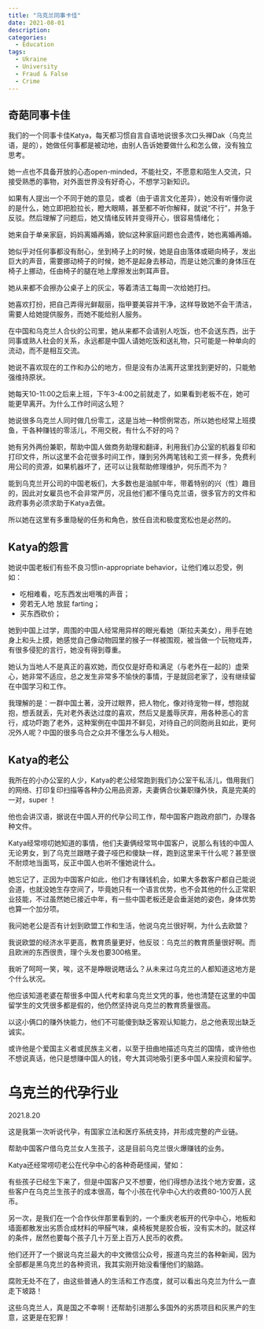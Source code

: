 ```yaml
---
title: "乌克兰同事卡佳"
date: 2021-08-01
description: 
categories:
  - Education
tags:
  - Ukraine
  - University
  - Fraud & False
  - Crime
---
```



## 奇葩同事卡佳

我们的一个同事卡佳Katya，每天都习惯自言自语地说很多次口头禅Dak（乌克兰语，是的），她做任何事都是被动地，由别人告诉她要做什么和怎么做，没有独立思考。

她一点也不具备开放的心态open-minded，不能社交，不愿意和陌生人交流，只接受熟悉的事物，对外面世界没有好奇心，不想学习新知识。

如果有人提出一个不同于她的意见，或者（由于语言文化差异），她没有听懂你说的是什么，她立即把脸拉长，瞪大眼睛，甚至都不听你解释，就说“不行”，并急于反驳。然后理解了问题后，她又情绪反转并变得开心，很容易情绪化；

她来自于单亲家庭，妈妈离婚再婚，貌似这种家庭问题也会遗传，她也离婚再婚。

她似乎对任何事都没有耐心，坐到椅子上的时候，她是自由落体或砸向椅子，发出巨大的声音，需要挪动椅子的时候，她不是起身去移动，而是让她沉重的身体压在椅子上挪动，任由椅子的腿在地上摩擦发出刺耳声音。

她从来都不会擦办公桌子上的灰尘，等着清洁工每周一次给她打扫。

她喜欢打扮，把自己弄得光鲜靓丽，指甲要美容并干净，这样导致她不会干清洁，需要人给她提供服务，而她不能给别人服务。

在中国和乌克兰人合伙的公司里，她从来都不会请别人吃饭，也不会送东西，出于同事或熟人社会的关系，永远都是中国人请她吃饭和送礼物，只可能是一种单向的流动，而不是相互交流。

她说不喜欢现在的工作和办公的地方，但是没有办法离开这里找到更好的，只能勉强维持原状。

她每天10-11:00之后来上班，下午3-4:00之前就走了，如果看到老板不在，她可能更早离开。为什么工作时间这么短？

她说很多乌克兰人同时做几份零工，这是当地一种惯例常态，所以她也经常上班摸鱼，干各种赚钱的零活儿，不用交税，有什么不好的吗？

她有另外两份兼职，帮助中国人做商务助理和翻译，利用我们办公室的机器复印和打印文件，所以这里不会花很多时间工作，赚到另外两笔钱和工资一样多，免费利用公司的资源，如果机器坏了，还可以让我帮助修理维护，何乐而不为？

能到乌克兰开公司的中国老板们，大多数也是油腻中年，带着特别的兴（性）趣目的，因此对女雇员也不会非常严厉，况且他们都不懂乌克兰语，很多官方的文件和政府事务必须求助于Katya去做。

所以她在这里有多重隐秘的任务和角色，放任自流和极度宽松也是必然的。


## Katya的怨言

她说中国老板们有些不良习惯in-appropriate behavior，让他们难以忍受，例如：
- 吃相难看，吃东西发出咂嘴的声音；
- 旁若无人地 放屁 farting；
- 买东西砍价；

她到中国上过学，周围的中国人经常用异样的眼光看她（斯拉夫美女），用手在她身上和头上摸，她感觉自己像动物园里的猴子一样被围观，被当做一个玩物戏弄，有很多侵犯的言行，她没有得到尊重。

她认为当地人不是真正的喜欢她，而仅仅是好奇和满足（与老外在一起的）虚荣心，她非常不适应，总之发生非常多不愉快的事情，于是就回老家了，没有继续留在中国学习和工作。

我理解的是：一群中国土著，没开过眼界，把人物化，像对待宠物一样，想抱就抱，想丢就丢，先对老外表达过度的喜欢，然后又是羞辱厌弃，用各种恶心的言行，成功吓跑了老外，这种案例在中国并不鲜见，对待自己的同胞尚且如此，更何况外人呢？中国的很多乌合之众并不懂怎么与人相处。

## Katya的老公

我所在的小办公室的人少，Katya的老公经常跑到我们办公室干私活儿，借用我们的网络、打印复印扫描等各种办公用品资源，夫妻俩合伙兼职赚外快，真是完美的一对，super ！

他也会讲汉语，据说在中国人开的代孕公司工作，帮中国客户跑政府部门，办理各种文件。

Katya经常唠叨她知道的事情，他们夫妻俩经常骂中国客户，说那么有钱的中国人无论男女，到了乌克兰跟瞎子聋子哑巴和傻缺一样，跑到这里来干什么呢？甚至很不耐烦地当面骂，反正中国人也听不懂她说什么。

她忘记了，正因为中国客户如此，他们才有赚钱机会，如果大多数客户都自己能说会道，也就没她生存空间了，毕竟她只有一个语言优势，也不会其他的什么正常职业技能，不过虽然她已接近中年，有一些中国老板还是会垂涎她的姿色，身体优势也算一个加分项。

我问她老公是否有计划到欧盟工作和生活，他说乌克兰很好啊，为什么去欧盟？ 

我说欧盟的经济水平更高，教育质量更好，他反驳：乌克兰的教育质量很好啊。而且欧洲的东西很贵，理个头发也要300格里。 

我听了呵呵一笑，唉，这不是睁眼说瞎话么？从未来过乌克兰的人都知道这地方是个什么状况。

他应该知道老婆在帮很多中国人代考和拿乌克兰文凭的事，他也清楚在这里的中国留学生的文凭很多都是假的，他仍然坚持说乌克兰的教育质量很高。

以这小俩口的赚外快能力，他们不可能傻到缺乏客观认知能力，总之他表现出缺乏诚实。

或许他是个爱国主义者或民族主义者，以至于扭曲地描述乌克兰的国情，或许他也不想说真话，他只是想赚中国人的钱，夸大其词地吸引更多中国人来投资和留学。


# 乌克兰的代孕行业

2021.8.20 

这是我第一次听说代孕，有国家立法和医疗系统支持，并形成完整的产业链。

帮助中国客户借乌克兰女人生孩子，这是目前乌克兰很火爆赚钱的业务。

Katya还经常唠叨老公在代孕中心的各种奇葩怪闻，譬如：

有些孩子已经生下来了，但是中国客户又不想要，他们得想办法找个地方安置，这些客户在乌克兰生孩子的成本很高，每个小孩在代孕中心大约收费80-100万人民币。

另一次，是我们在一个合作伙伴那里看到的，一个重庆老板开的代孕中心，地板和墙面都散发出劣质合成材料的甲醛气味，桌椅板凳是胶合板，没有实木的。就这样的条件，居然也要每个孩子几十万至上百万人民币的收费。

他们还开了一个据说乌克兰最大的中文微信公众号，报道乌克兰的各种新闻，因为全部都是黑乌克兰的各种资讯，我其实刚开始没看懂他们的脑路。

腐败无处不在了，由这些普通人的生活和工作态度，就可以看出乌克兰为什么一直走下坡路！

这些乌克兰人，真是国之不幸啊！还帮助引进那么多国外的劣质项目和灰黑产的生意，这更是在犯罪！
